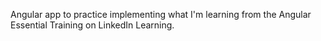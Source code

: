 
Angular app to practice implementing what I'm learning from the Angular Essential Training on LinkedIn Learning.
